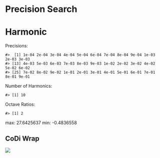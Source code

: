 Precision Search
================

# Harmonic

Precisions:

    #>  [1] 1e-04 2e-04 3e-04 4e-04 5e-04 6e-04 7e-04 8e-04 9e-04 1e-03 2e-03 3e-03
    #> [13] 4e-03 5e-03 6e-03 7e-03 8e-03 9e-03 1e-02 2e-02 3e-02 4e-02 5e-02 6e-02
    #> [25] 7e-02 8e-02 9e-02 1e-01 2e-01 3e-01 4e-01 5e-01 6e-01 7e-01 8e-01 9e-01

Number of Harmonics:

    #> [1] 10

Octave Ratios:

    #> [1] 2

max: 27.6425637 min: -0.4836558

## CoDi Wrap

![](../figures/precision_search/trial-1.png)<!-- -->
